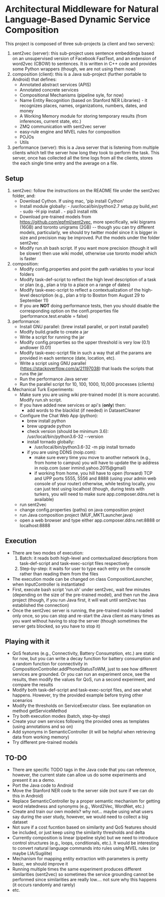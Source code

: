 # <MAL-DySCo> Architectural Middleware for Natural Language-Based Dynamic Service Composition

This project is composed of three sub-projects (a client and two servers):
1. sent2vec (server): this sub-project uses sentence embeddings based on an unsupervised version of Facebook FastText, and an extension of word2vec (CBOW) to sentences. It is written in C++ code and provides some Python wrappers (though, we are not using them now)
2. composition (client): this is a Java sub-project (further portable to Android) that defines:
    - Annotated abstract services (APIS) 
    - Annotated concrete services
    - Compositional Mechanisms (pipeline syle, for now)
    - Name Entity Recognition (based on Stanford NER Libraries) - it recognizes places, names, organizations, numbers, dates, and money
    - A Working Memory module for storing temporary results (from inferences, current state, etc.)
    - ZMQ communication with sent2vec server
    - easy-rule engine and MVEL rules for composition
    - POJOs
    - Utils
3. performance (server): this is a Java server that is listening from multiple clients which tell the server how long they took to perform the task. This server, once has collected all the time logs from all the clients, stores the each single time entry and the average on a file.
    
## Setup
1. sent2vec: follow the instructions on the README file under the sent2vec folder, and:
    - Download Cython. If using mac, 'pip install Cython'
    - Install module globally:
	      - /usr/local/bin/python2.7 setup.py build_ext
	      - sudo -H pip install .
	      - pip3 install nltk
    - Download pre-trained models from https://github.com/epfml/sent2vec, more specifically, wiki bigrams (16GB) and toronto unigrams (2GB) -- though you can try different models, particularly, we should try twitter model since it is bigger in size and precision may be improved. Put the models under the folder sent2vec
    - Modify run.sh bash script. If you want more precision (though it will be slower) then use wiki model, otherwise use toronto model which is faster
2. composition:
    - Modify config.properties and point the path variables to your local folders
    - Modify task-def-script to reflect the high level description of a task or plan (e.g., plan a trip to a place on a range of dates)
    - Modify task-exec-script to reflect a contextualization of the high-level description (e.g., plan a trip to Boston from August 29 to September 11)
    - If you are **NOT** doing performance tests, then you should disable the corresponding option on the confi.properties file (performance.test.enable = false)
3. performance:
	- Install GNU parallel: (brew install parallel, or port install parallel)
	- Modify build.gradle to create a jar
	- Write a script for running the jar
	- Modify config.properties so the upper threshold is very low (0.1) andlower (0.01)
	- Modify task-exec-script file in such a way that all the params are provided in each sentence (date, location, etc).
	- Write a script using GNU parallel (https://stackoverflow.com/a/21197038) that loads the scripts that runs the jar
	- Run the performance Java server
	- Run the parallel script for 10, 100, 1000, 10,000 processes (clients)
4. Mechanical Turk Experiments:
	- Make sure you are using wiki pre-trained model (it is more accurate). Modify run.sh script.
	- If you have added new services or api's (**only**) then:
		- add words to the blacklist (if needed) in DatasetCleaner
	- Configure the Chat Web App (python):
		- brew install python
		- brew upgrade python
		- check version (should be minimum 3.6): /usr/local/bin/python3.6-32 --version
		- install tornado globally:
			- /usr/local/bin/python3.6-32 -m pip install tornado
		- if you are using DDNS (noip.com):
			- make sure every time you move to another network (e.g., from home to campus) you will have to update the ip address in noip.com (user inmind.yahoo.2015@gmail)
			- if working from home, you hill have to open (forward) TCP and UPP ports 5555, 5556 and 8888 (using your admin web console of your router) otherwise, while testing locally, you can just test using localhost (though, during tests with turkers, you will need to make sure app.composer.ddns.net is available)
	- run sent2vec
	- change config.properties (paths) on java composition project
	- run Java composition project (MUF_MKTLauncher.java)
	- open a web browser and type either app.composer.ddns.net:8888 or localhost:8888
  
## Execution
- There are two modes of execution:
    1. Batch: it reads both high-level and contextualized descriptions from task-def-script and task-exec-script files respectively
    2. Step-by-step: it waits for user to type each entry on the console rather than reading them from the files
- The execution mode can be changed on class CompositionLauncher, when InputController is instantiated
- First, execute bash script 'run.sh' under sent2vec, wait few minutes (depending on the size of the pre-trained model), and then run the Java project (though, if you run Java first, it will wait until sent2vec has established the connection)
- Once the sent2vec server is running, the pre-trained model is loaded only once, so you can stop and re-start the Java client as many times as you want without having to stop the server (though sometimes the server gets blocked, so you have to stop it)

## Playing with it
- QoS features (e.g., Connectivity, Battery Consumption, etc.) are static for now, but you can write a decay function for battery consumption and a random function for connectivity in CompositionController.addPhoneStatusToWM, just to see how different services are grounded. Or you can run an experiment once, see the results, then modify the values for QoS, run a second experiment, and compare the results
- Modify both task-def-script and task-exec-script files, and see what happens. However, try the provided example before trying other scenarios
- Modify the thresholds on ServiceExecutor class. See explanation on method getServiceMethod
- Try both execution modes (batch, step-by-step)
- Create your own services following the provided ones as templates (using annotations and so on)
- Add synonyms in SemanticController (it will be helpful when retrieving data from working memory)
- Try different pre-trained models

## TO-DO
- There are specific TODO tags in the Java code that you can reference, however, the current state can allow us do some experiments and present it as a demo.
- Port the Java code to Android
- Move the Stanford NER code to the server side (not sure if we can do this in Android)
- Replace SemanticController by a proper semantic mechanism for getting word relatedness and synonyms (e.g., Word2Vec, WordNet, etc.)
- Create and train our own models? why not... maybe using what users say during the user study, however, we would need to collect a big dataset
- Not sure if a cost fucntion based on similarity and QoS features should be included, or just keep using the similarity thresholds and delta
- Currently composition is linear (pipeline style) but we need to introduce control structures (e.g., loops, conditionals, etc.). It would be interesting to convert natural language commands into rules using MVEL rules (or maybe LIA/Sugilite)
- Mechanism for mapping entity extraction with parameters is pretty basic, we should improve it
- Running multiple times the same experiment produces different similarities (sent2vec) so sometimes the service grounding cannot be performed since similarities are really low.... not sure why this happens (it occurs randomly and rarely)
- etc.
